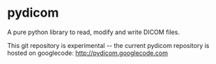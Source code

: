 pydicom
=======
A pure python library to read, modify and write DICOM files.

This git repository is experimental -- the current pydicom repository is hosted on googlecode: http://pydicom.googlecode.com



